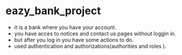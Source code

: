 # eazy_bank_project
- it is a bank where you have your account.
- you have acces to notices and contact us pages without loggin in.
- but after you log in you have some actions to do.
- used authentication and authorizations(authorities and roles ).
